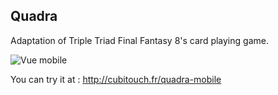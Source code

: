 Quadra
---------------

Adaptation of Triple Triad Final Fantasy 8's card playing game.

![Vue mobile](http://cubitouch.fr/screenshots/quadra-mobile.png)

You can try it at : http://cubitouch.fr/quadra-mobile